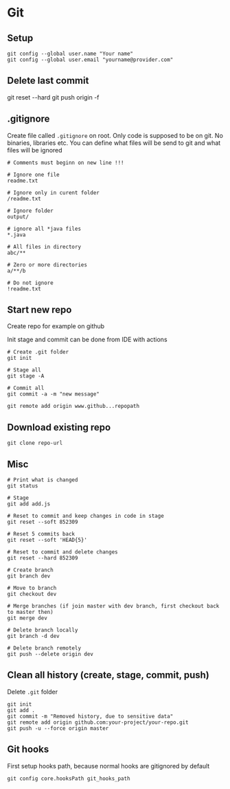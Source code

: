 # Git

## Setup

    git config --global user.name "Your name"
    git config --global user.email "yourname@provider.com"

## Delete last commit
git reset --hard <commit-id>
git push origin -f

## .gitignore

Create file called `.gitignore` on root. Only code is supposed to be on git. No binaries, libraries etc.
You can define what files will be send to git and what files will be ignored

    # Comments must beginn on new line !!!

    # Ignore one file
    readme.txt

    # Ignore only in curent folder
    /readme.txt

    # Ignore folder
    output/

    # ignore all *java files
    *.java

    # All files in directory
    abc/**

    # Zero or more directories
    a/**/b

    # Do not ignore
    !readme.txt

## Start new repo

Create repo for example on github

Init stage and commit can be done from IDE with actions

    # Create .git folder
    git init

    # Stage all
    git stage -A

    # Commit all
    git commit -a -m "new message"

    git remote add origin www.github...repopath

## Download existing repo

    git clone repo-url

## Misc

    # Print what is changed
    git status

    # Stage
    git add add.js

    # Reset to commit and keep changes in code in stage
    git reset --soft 852309

    # Reset 5 commits back
    git reset --soft 'HEAD{5}'

    # Reset to commit and delete changes
    git reset --hard 852309

    # Create branch
    git branch dev

    # Move to branch
    git checkout dev

    # Merge branches (if join master with dev branch, first checkout back to master then)
    git merge dev

    # Delete branch locally
    git branch -d dev

    # Delete branch remotely
    git push --delete origin dev

## Clean all history (create, stage, commit, push)

Delete `.git` folder

    git init
    git add .
    git commit -m "Removed history, due to sensitive data"
    git remote add origin github.com:your-project/your-repo.git
    git push -u --force origin master

## Git hooks

First setup hooks path, because normal hooks are gitignored by default

    git config core.hooksPath git_hooks_path
